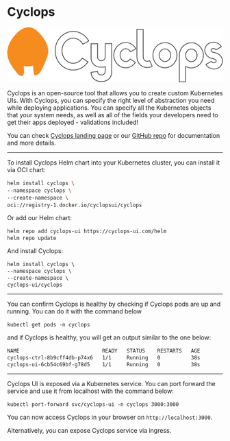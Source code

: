 # Cyclops

![](https://raw.githubusercontent.com/cyclops-ui/cyclops/main/web/static/img/cyclops-simplistic.png)

Cyclops is an open-source tool that allows you to create custom Kubernetes UIs. With Cyclops, you can specify the right level of abstraction you need while deploying applications. You can specify all the Kubernetes objects that your system needs, as well as all of the fields your developers need to get their apps deployed - validations included!

You can check [Cyclops landing page](https://cyclops-ui.com) or our [GitHub repo](https://github.com/cyclops-ui/cyclops) for documentation and more details.

---

To install Cyclops Helm chart into your Kubernetes cluster, you can install it via OCI chart:
```bash
helm install cyclops \
--namespace cyclops \
--create-namespace \
oci://registry-1.docker.io/cyclopsui/cyclops
```

Or add our Helm chart:

```
helm repo add cyclops-ui https://cyclops-ui.com/helm
helm repo update
```

And install Cyclops:

```
helm install cyclops \
--namespace cyclops \
--create-namespace \
cyclops-ui/cyclops
```
---

You can confirm Cyclops is healthy by checking if Cyclops pods are up and running. You can do it with the command below

```
kubectl get pods -n cyclops
```

and if Cyclops is healthy, you will get an output similar to the one below:

```
NAME                           READY   STATUS    RESTARTS   AGE
cyclops-ctrl-8b9cff4db-p74x6   1/1     Running   0          38s
cyclops-ui-6cb54c69bf-g78d5    1/1     Running   0          38s
```

---

Cyclops UI is exposed via a Kubernetes service. You can port forward the service and use it from localhost with the command below:

```
kubectl port-forward svc/cyclops-ui -n cyclops 3000:3000
```

You can now access Cyclops in your browser on `http://localhost:3000`.

Alternatively, you can expose Cyclops service via ingress.
